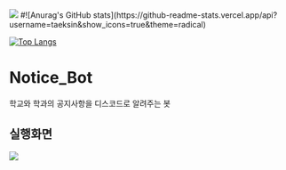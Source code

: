 
<img src="https://capsule-render.vercel.app/api?type=waving&color=54aeff&height=150&section=header" />
#![Anurag's GitHub stats](https://github-readme-stats.vercel.app/api?username=taeksin&show_icons=true&theme=radical)


[![Top Langs](https://github-readme-stats.vercel.app/api/top-langs/?username=taeksin)](https://github.com/anuraghazra/github-readme-stats)

# Notice_Bot
  학교와 학과의 공지사항을 디스코드로 알려주는 봇

## 실행화면




<img src="https://capsule-render.vercel.app/api?type=waving&color=54aeff&height=150&section=footer" />
